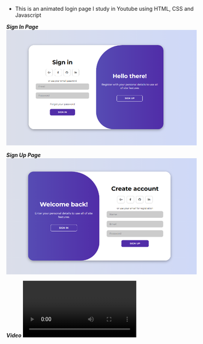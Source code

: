 - This is an animated login page I study in Youtube using HTML, CSS and Javascript

***Sign In Page***
![sign-in-page](img/image-sign-in.png)

***Sign Up Page***
![sign-up-page](img/image-sign-up.png)

***Video***
<video controls src="video/animated-login-page.mp4" title="Animated-login-page"></video>